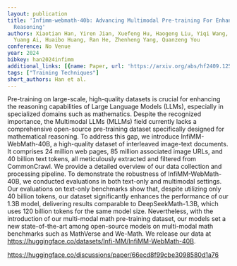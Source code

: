 ```yaml
---
layout: publication
title: 'Infimm-webmath-40b: Advancing Multimodal Pre-training For Enhanced Mathematical
  Reasoning'
authors: Xiaotian Han, Yiren Jian, Xuefeng Hu, Haogeng Liu, Yiqi Wang, Qihang Fan,
  Yuang Ai, Huaibo Huang, Ran He, Zhenheng Yang, Quanzeng You
conference: No Venue
year: 2024
bibkey: han2024infimm
additional_links: [{name: Paper, url: 'https://arxiv.org/abs/hf2409.12568'}]
tags: ["Training Techniques"]
short_authors: Han et al.
---
```

Pre-training on large-scale, high-quality datasets is crucial for enhancing the reasoning capabilities of Large Language Models (LLMs), especially in specialized domains such as mathematics. Despite the recognized importance, the Multimodal LLMs (MLLMs) field currently lacks a comprehensive open-source pre-training dataset specifically designed for mathematical reasoning. To address this gap, we introduce InfiMM-WebMath-40B, a high-quality dataset of interleaved image-text documents. It comprises 24 million web pages, 85 million associated image URLs, and 40 billion text tokens, all meticulously extracted and filtered from CommonCrawl. We provide a detailed overview of our data collection and processing pipeline. To demonstrate the robustness of InfiMM-WebMath-40B, we conducted evaluations in both text-only and multimodal settings. Our evaluations on text-only benchmarks show that, despite utilizing only 40 billion tokens, our dataset significantly enhances the performance of our 1.3B model, delivering results comparable to DeepSeekMath-1.3B, which uses 120 billion tokens for the same model size. Nevertheless, with the introduction of our multi-modal math pre-training dataset, our models set a new state-of-the-art among open-source models on multi-modal math benchmarks such as MathVerse and We-Math. We release our data at https://huggingface.co/datasets/Infi-MM/InfiMM-WebMath-40B.

https://huggingface.co/discussions/paper/66ecd8f99cbe3098580d1a76
